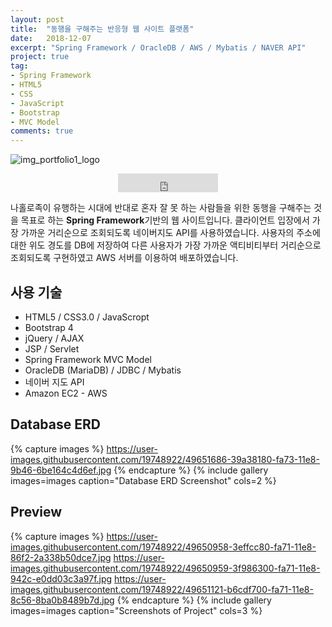 ```yaml
---
layout: post
title:  "동행을 구해주는 반응형 웹 사이트 플랫폼"
date:   2018-12-07
excerpt: "Spring Framework / OracleDB / AWS / Mybatis / NAVER API"
project: true
tag:
- Spring Framework
- HTML5
- CSS
- JavaScript
- Bootstrap
- MVC Model
comments: true
---
```


![img_portfolio1_logo](https://user-images.githubusercontent.com/19748922/49650938-2d1e2980-fa71-11e8-9865-e0e0ca7e1592.jpg)
    
<center>
<!-- <iframe src="https://ghbtns.com/github-btn.html?user=hamyongjae&repo=Spring_project1_Oracle&type=star&count=true&size=large" frameborder="0" scrolling="0" width="160px" height="30px"></iframe> -->
<iframe src="https://ghbtns.com/github-btn.html?user=hamyongjae&repo=Spring_project1_Oracle&type=watch&count=true&size=large&v=2" frameborder="0" scrolling="0" width="160px" height="30px"></iframe>
</center>

나홀로족이 유행하는 시대에 반대로 혼자 잘 못 하는 사람들을 위한 동행을 구해주는 것을 목표로 하는 **Spring Framework**기반의 웹 사이트입니다. 클라이언트 입장에서 가장 가까운 거리순으로 조회되도록 네이버지도 API를 사용하였습니다. 사용자의 주소에 대한 위도 경도를 DB에 저장하여 다른 사용자가 가장 가까운 액티비티부터 거리순으로 조회되도록 구현하였고 AWS 서버를 이용하여 배포하였습니다.



## 사용 기술
* HTML5 / CSS3.0 / JavaScropt
* Bootstrap 4
* jQuery / AJAX 
* JSP / Servlet
* Spring Framework MVC Model
* OracleDB (MariaDB) / JDBC / Mybatis
* 네이버 지도 API
* Amazon EC2 - AWS

## Database ERD 

{% capture images %}
https://user-images.githubusercontent.com/19748922/49651686-39a38180-fa73-11e8-9b46-6be164c4d6ef.jpg
{% endcapture %}
{% include gallery images=images caption="Database ERD Screenshot" cols=2 %}

## Preview

{% capture images %}
	https://user-images.githubusercontent.com/19748922/49650958-3effcc80-fa71-11e8-86f2-2a338b50dce7.jpg
	https://user-images.githubusercontent.com/19748922/49650959-3f986300-fa71-11e8-942c-e0dd03c3a97f.jpg
    https://user-images.githubusercontent.com/19748922/49651121-b6cdf700-fa71-11e8-8c56-8ba0b8489b7d.jpg
{% endcapture %}
{% include gallery images=images caption="Screenshots of Project" cols=3 %}


